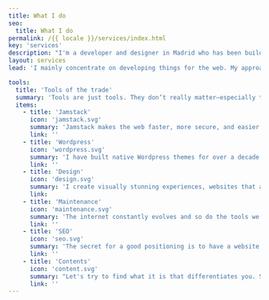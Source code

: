 ```yaml
---
title: What I do
seo:
  title: What I do
permalink: /{{ locale }}/services/index.html
key: 'services'
description: "I'm a developer and designer in Madrid who has been building for the web professionally since 2008."
layout: services
lead: 'I mainly concentrate on developing things for the web. My approach is mostly static HTML, some CSS, and a dash of JavaScript for flavor.I place value on performance, accessibility, simplicity and long term support.'

tools:
  title: 'Tools of the trade'
  summary: 'Tools are just tools. They don’t really matter—especially to the people trying to use the websites you build. The same goes for frameworks too. The most important thing is that you stick to the key principles. Even so, here are some useful tools I use together to build flexible front-ends.'
  items:
    - title: 'Jamstack'
      icon: 'jamstack.svg'
      summary: 'Jamstack makes the web faster, more secure, and easier to scale. It gives me as a developer unlimited freedom and I can work with the best tools for the project.'
      link: ''
    - title: 'Wordpress'
      icon: 'wordpress.svg'
      summary: 'I have built native Wordpress themes for over a decade. I also offer transfering existing Wordpress environments to the Jamstack, optionally using Wordpress as a headless CMS.'
      link: ''
    - title: 'Design'
      icon: 'design.svg'
      summary: 'I create visually stunning experiences, websites that are fun and easy to use. '
      link:
    - title: 'Maintenance'
      icon: 'maintenance.svg'
      summary: 'The internet constantly evolves and so do the tools we use to build websites. I take care of the optimal functioning, security and performance of the websites I build for my clients.'
      link: ''
    - title: 'SEO'
      icon: 'seo.svg'
      summary: 'The secret for a good positioning is to have a website that is great in every way: Technically perfect, fast and secure, clear in terms of structure, with genuinly interesting copy. I can help you with that.'
      link: ''
    - title: 'Contents'
      icon: 'content.svg'
      summary: "Let's try to find what it is that differentiates you. Something personal, that refers to the essence or philosophy of the project or product. "
      link: ''
---
```

